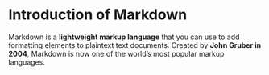 # Introduction of Markdown

Markdown is a **lightweight markup language** that you can use to add formatting elements to plaintext text documents. Created by **John Gruber in 2004**, Markdown is now one of the world’s most popular markup languages.
